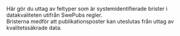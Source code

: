 Här gör du uttag av feltyper som är systemidentifierade brister i datakvaliteten utifrån SwePubs regler.  
Bristerna medför att publikationsposter kan uteslutas från uttag av kvalitetssäkrade data.
